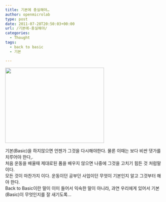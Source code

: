 ```yaml
---
title: 기본에 충실해야…
author: openmicrolab
type: post
date: 2011-07-28T20:50:03+00:00
url: /기본에-충실해야/
categories:
  - Thought
tags:
  - back to basic
  - 기본

---
```

<img loading="lazy" src="/images/1/cfile5.uf.1228E73D4E31CB272575F0.jpg" class="aligncenter" width="316" height="241" alt="" filename="back_to_basics.jpg" filemime="image/jpeg" />

  


기본(Basic)을 하지않으면 언젠가 그것을 다시해야한다. 물론 이때는 보다 비싼 댓가를 치루어야 한다,.  
처음 운동을 배울때 제대로된 폼을 배우지 않으면 나중에 그것을 고치기 힘든 것 처럼말이다.  
모든 것이 마찬가지 이다. 운동이던 공부던 사업이던 무엇이 기본인지 알고 그것부터 해야 한다.  
Back to Basic이란 말이 이미 들어서 익숙한 말이 아니라, 과연 우리에게 있어서 기본(Basic)이 무엇인지를&nbsp;잘 새기도록&#8230;
